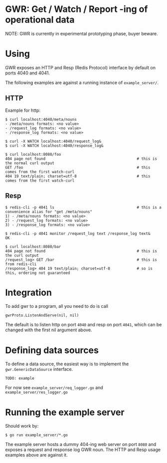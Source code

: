 # GWR: Get / Watch / Report -ing of operational data

NOTE: GWR is currently in experimental prototyping phase, buyer beware.

# Using

GWR exposes an HTTP and Resp (Redis Protocol) interface by default on ports
4040 and 4041.

The following examples are against a running instance of `example_server/`.

## HTTP

Example for http:

```
$ curl localhost:4040/meta/nouns
- /meta/nouns formats: <no value>
- /request_log formats: <no value>
- /response_log formats: <no value>

$ curl -X WATCH localhost:4040/request_log&
$ curl -X WATCH localhost:4040/response_log&

$ curl localhost:8080/foo
404 page not found                                         # this is the normal curl output
GET /foo                                                   # this comes from the first watch-curl
404 19 text/plain; charset=utf-8                           # this comes from the first watch-curl
```

## Resp

```
$ redis-cli -p 4041 ls                                     # this is a convenience alias for "get /meta/nouns"
1) - /meta/nouns formats: <no value>
2) - /request_log formats: <no value>
3) - /response_log formats: <no value>

$ redis-cli -p 4041 monitor /request_log text /response_log text&
OK

$ curl localhost:8080/bar
404 page not found                                         # this is the curl output
/request_log> GET /bar                                     # this is from redis-cli
/response_log> 404 19 text/plain; charset=utf-8            # so is this, ordering not guaranteed
```

# Integration

To add gwr to a program, all you need to do is call

```
gwrProto.ListenAndServe(nil, nil)
```

The default is to listen http on port `4040` and resp on port `4041`, which can
be changed with the first nil argument above.

# Defining data sources

To define a data source, the easiest way is to implement the
`gwr.GenericDataSource` interface.

`TODO: example`

For now see `example_server/req_logger.go` and `example_server/res_logger.go`

# Running the example server

Should work by:
```
$ go run example_server/*.go
```

The example server hosts a dummy 404-ing web server on port `8080` and exposes
a request and response log GWR noun.  The HTTP and Resp usage examples above
are against it.
